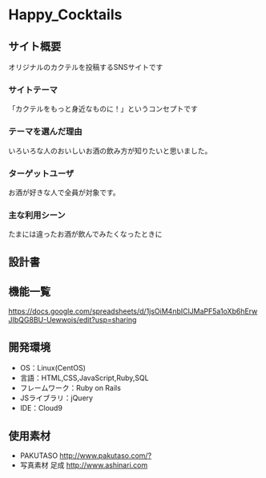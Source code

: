 # Happy_Cocktails

## サイト概要
 オリジナルのカクテルを投稿するSNSサイトです

### サイトテーマ
「カクテルをもっと身近なものに！」というコンセプトです

### テーマを選んだ理由
 いろいろな人のおいしいお酒の飲み方が知りたいと思いました。

### ターゲットユーザ
 お酒が好きな人で全員が対象です。

### 主な利用シーン
 たまには違ったお酒が飲んでみたくなったときに

## 設計書


## 機能一覧
<https://docs.google.com/spreadsheets/d/1jsOiM4nbIClJMaPF5a1oXb6hErwJIbQG8BU-Uewwois/edit?usp=sharing>

## 開発環境
- OS：Linux(CentOS)
- 言語：HTML,CSS,JavaScript,Ruby,SQL
- フレームワーク：Ruby on Rails
- JSライブラリ：jQuery
- IDE：Cloud9

## 使用素材
- PAKUTASO <http://www.pakutaso.com/?>
- 写真素材 足成 <http://www.ashinari.com>